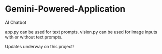 # Gemini-Powered-Application
AI Chatbot

app.py can be used for text prompts.
vision.py can be used for image inputs with or without text prompts.

Updates underway on this project!

